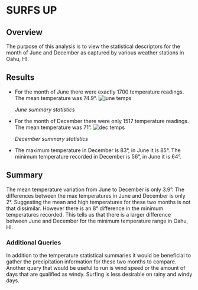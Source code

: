 # SURFS UP
## Overview
The purpose of this analysis is to view the statistical descriptors for the month of June and December as captured by various weather stations in Oahu, HI.

## Results
* For the month of June there were exactly 1700 temperature readings.  The mean temperature was 74.9°.
![june temps](https://user-images.githubusercontent.com/91269696/154379232-e712c808-fd3c-4c0e-83f4-f890598cb1bd.PNG)

    *June summary statistics*
* For the month of December there were only 1517 temperature readings. The mean temperature was 71°.
![dec temps](https://user-images.githubusercontent.com/91269696/154379442-d8cbb292-b2b2-4b93-8cd0-d8d1e84b52fb.PNG)

    *December summary statistics*
* The maximum temperature in December is 83°, in June it is 85°.  The minimum temperature recorded in December is 56°, in June it is 64°.  

## Summary
The mean temperature variation from June to December is only 3.9°. The differences between the max temperatures in June and December is only 2°.  Suggesting the mean and high temperatures for these two months is not that dissimilar.  However there is an 8° difference in the minimum temperatures recorded.  This tells us that there is a larger difference between June and December for the minimum temperature range in Oahu, HI.
### Additional Queries
In addition to the temperature statistical summaries it would be beneficial to gather the precipitation information for these two months to compare.  Another query that would be useful to run is wind speed or the amount of days that are qualified as windy.  Surfing is less desirable on rainy and windy days.
